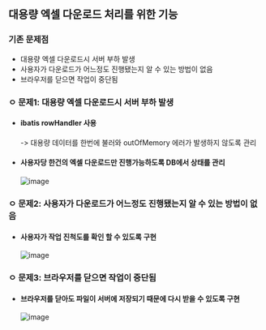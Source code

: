 ## 대용량 엑셀 다운로드 처리를 위한 기능

### 기존 문제점
 - 대용량 엑셀 다운로드시 서버 부하 발생
 - 사용자가 다운로드가 어느정도 진행됐는지 알 수 있는 방법이 없음
 - 브라우저를 닫으면 작업이 중단됨

### ㅇ 문제1: 대용량 엑셀 다운로드시 서버 부하 발생
 - #### ibatis rowHandler 사용

     -> 대용량 데이터를 한번에 불러와 outOfMemory 에러가 발생하지 않도록 관리
 
 - #### 사용자당 한건의 엑셀 다운로드만 진행가능하도록 DB에서 상태를 관리
 
     ![image](https://user-images.githubusercontent.com/16552382/182095722-972446df-9e2f-450f-9c6c-a7de915768eb.png)
     
### ㅇ 문제2: 사용자가 다운로드가 어느정도 진행됐는지 알 수 있는 방법이 없음
 - #### 사용자가 작업 진척도를 확인 할 수 있도록 구현
    ![image](https://user-images.githubusercontent.com/16552382/182097571-937f5ea0-6897-4805-9135-5af0afd6e91b.png)

### ㅇ 문제3: 브라우저를 닫으면 작업이 중단됨
 - #### 브라우저를 닫아도 파일이 서버에 저장되기 때문에 다시 받을 수 있도록 구현
    ![image](https://user-images.githubusercontent.com/16552382/182098084-fdb576ca-9930-477e-97de-1dbb767bc883.png)
